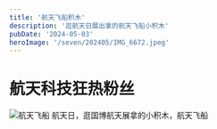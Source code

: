 ```yaml
---
title: '航天飞船积木'
description: '逛航天日展出拿的航天飞船小积木'
pubDate: '2024-05-03'
heroImage: '/seven/202405/IMG_6672.jpeg'
---
```


# 航天科技狂热粉丝

![航天飞船](/seven/202405/IMG_6672.jpeg)
航天日，逛国博航天展拿的小积木，航天飞船
